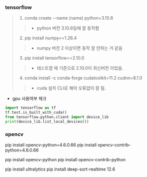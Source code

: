 ### tensorflow
> 1. conda create --name (name) python=3.10.6
>> - python 버전 3.10.6일때 잘 동작함
> 2. pip install numpy==1.26.4
>> - numpy 버전 2 이상이면 동작 잘 안하는 거 같음
> 3. pip install tensorflow==2.10.0
>> - 테스트할 때 기준으로 2.10.0이 최신버전 이었음.
> 4. conda install -c conda-forge cudatoolkit=11.2 cudnn=8.1.0
>> - cuda 설치 CLI로 해야 오류없이 잘 됨.

- gpu 사용여부 체크

```python
import tensorflow as tf
tf.test.is_built_with_cuda()
from tensorflow.python.client import device_lib
print(device_lib.list_local_devices())
```

### opencv
pip install opencv-python=4.6.0.66
pip install opencv-contrib-python=4.6.0.66

pip install opencv-python
pip install opencv-contrib-python

pip install ultralytics
pip install deep-sort-realtime
12.6